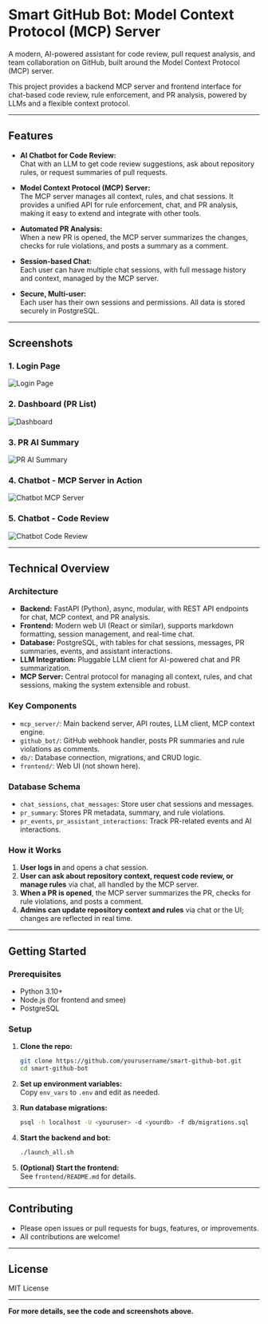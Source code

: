 # Smart GitHub Bot: Model Context Protocol (MCP) Server

A modern, AI-powered assistant for code review, pull request analysis, and team collaboration on GitHub, built around the Model Context Protocol (MCP) server.

This project provides a backend MCP server and frontend interface for chat-based code review, rule enforcement, and PR analysis, powered by LLMs and a flexible context protocol.

---

## Features

- **AI Chatbot for Code Review:**  
  Chat with an LLM to get code review suggestions, ask about repository rules, or request summaries of pull requests.

- **Model Context Protocol (MCP) Server:**  
  The MCP server manages all context, rules, and chat sessions. It provides a unified API for rule enforcement, chat, and PR analysis, making it easy to extend and integrate with other tools.

- **Automated PR Analysis:**  
  When a new PR is opened, the MCP server summarizes the changes, checks for rule violations, and posts a summary as a comment.

- **Session-based Chat:**  
  Each user can have multiple chat sessions, with full message history and context, managed by the MCP server.

- **Secure, Multi-user:**  
  Each user has their own sessions and permissions. All data is stored securely in PostgreSQL.

---

## Screenshots

### 1. Login Page
![Login Page](docs/login.png)

### 2. Dashboard (PR List)
![Dashboard](docs/dashboard.png)

### 3. PR AI Summary
![PR AI Summary](docs/pr_ai_summary.png)

### 4. Chatbot - MCP Server in Action
![Chatbot MCP Server](docs/chatbot_1.png)

### 5. Chatbot - Code Review
![Chatbot Code Review](docs/chatbot_2.png)

---

## Technical Overview

### Architecture

- **Backend:** FastAPI (Python), async, modular, with REST API endpoints for chat, MCP context, and PR analysis.
- **Frontend:** Modern web UI (React or similar), supports markdown formatting, session management, and real-time chat.
- **Database:** PostgreSQL, with tables for chat sessions, messages, PR summaries, events, and assistant interactions.
- **LLM Integration:** Pluggable LLM client for AI-powered chat and PR summarization.
- **MCP Server:** Central protocol for managing all context, rules, and chat sessions, making the system extensible and robust.

### Key Components

- `mcp_server/`: Main backend server, API routes, LLM client, MCP context engine.
- `github_bot/`: GitHub webhook handler, posts PR summaries and rule violations as comments.
- `db/`: Database connection, migrations, and CRUD logic.
- `frontend/`: Web UI (not shown here).

### Database Schema

- `chat_sessions`, `chat_messages`: Store user chat sessions and messages.
- `pr_summary`: Stores PR metadata, summary, and rule violations.
- `pr_events`, `pr_assistant_interactions`: Track PR-related events and AI interactions.

### How it Works

1. **User logs in** and opens a chat session.
2. **User can ask about repository context, request code review, or manage rules** via chat, all handled by the MCP server.
3. **When a PR is opened**, the MCP server summarizes the PR, checks for rule violations, and posts a comment.
4. **Admins can update repository context and rules** via chat or the UI; changes are reflected in real time.

---

## Getting Started

### Prerequisites

- Python 3.10+
- Node.js (for frontend and smee)
- PostgreSQL

### Setup

1. **Clone the repo:**
   ```bash
   git clone https://github.com/yourusername/smart-github-bot.git
   cd smart-github-bot
   ```

2. **Set up environment variables:**  
   Copy `env_vars` to `.env` and edit as needed.

3. **Run database migrations:**
   ```bash
   psql -h localhost -U <youruser> -d <yourdb> -f db/migrations.sql
   ```

4. **Start the backend and bot:**
   ```bash
   ./launch_all.sh
   ```

5. **(Optional) Start the frontend:**  
   See `frontend/README.md` for details.

---

## Contributing

- Please open issues or pull requests for bugs, features, or improvements.
- All contributions are welcome!

---

## License

MIT License

---

**For more details, see the code and screenshots above.** 